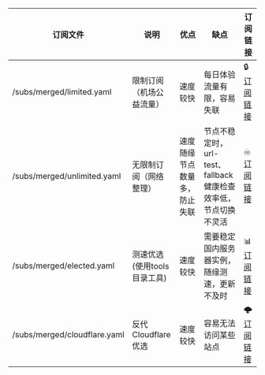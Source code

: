 | 订阅文件                     | 说明                        | 优点                               | 缺点                                                         | 订阅链接                                                     |
| ---------------------------- | --------------------------- | ---------------------------------- | ------------------------------------------------------------ | ------------------------------------------------------------ |
| /subs/merged/limited.yaml    | 限制订阅（机场公益流量）    | 速度较快                           | 每日体验流量有限，容易失联                                   | 🔒[订阅链接](https://mirror.ghproxy.com/https://raw.githubusercontent.com/dongchengjie/airport/main/subs/merged/limited.yaml) |
| /subs/merged/unlimited.yaml  | 无限制订阅（网络整理）      | 速度随缘<br />节点数量多，防止失联 | 节点不稳定时，url-test、fallback健康检查效率低，节点切换不灵活 | ♾️[订阅链接](https://mirror.ghproxy.com/https://raw.githubusercontent.com/dongchengjie/airport/main/subs/merged/unlimitedyaml) |
| /subs/merged/elected.yaml    | 测速优选(使用tools目录工具) | 速度较快                           | 需要稳定国内服务器实例，随缘测速，更新不及时                 | 📊[订阅链接](https://mirror.ghproxy.com/https://raw.githubusercontent.com/dongchengjie/airport/main/subs/merged/elected.yaml) |
| /subs/merged/cloudflare.yaml | 反代Cloudflare优选          | 速度较快                           | 容易无法访问某些站点                                         | 🌩[订阅链接](https://mirror.ghproxy.com/https://raw.githubusercontent.com/dongchengjie/airport/main/subs/merged/cloudflare.yaml) |
